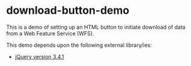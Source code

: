 # download-button-demo

This is a demo of setting up an HTML button to initiate download of data from a Web Feature Service (WFS). 

This demo depends upon the following external library/ies:
* [jQuery version 3.4.1 ](https://code.jquery.com/jquery-3.4.1.js)
